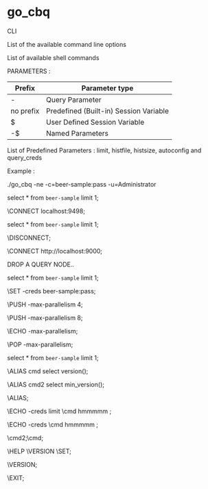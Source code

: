 # go_cbq
CLI 

List of the available command line options


List of available shell commands 


PARAMETERS :

Prefix | Parameter type
-------|------
- | Query Parameter
no prefix | Predefined (Built-in) Session Variable
$ | User Defined Session Variable
-$ | Named Parameters

List of Predefined Parameters : limit, histfile, histsize, autoconfig and query_creds

Example : 

./go_cbq -ne -c=beer-sample:pass -u=Administrator

select * from `beer-sample` limit 1;

\CONNECT localhost:9498;

select * from `beer-sample` limit 1;

\DISCONNECT;

\CONNECT http://localhost:9000;

DROP A QUERY NODE.. 

select * from `beer-sample` limit 1;

\SET -creds beer-sample:pass;

\PUSH -max-parallelism 4;

\PUSH -max-parallelism 8;

\ECHO -max-parallelism;

\POP -max-parallelism;

select * from `beer-sample` limit 1;

\ALIAS cmd select version();

\ALIAS cmd2 select min_version();

\ALIAS;

\ECHO -creds limit \\cmd  hmmmmm ;

\ECHO -creds \\cmd  hmmmmm ;

\\cmd2;\\cmd;

\HELP \VERSION \SET;

\VERSION;

\EXIT;







